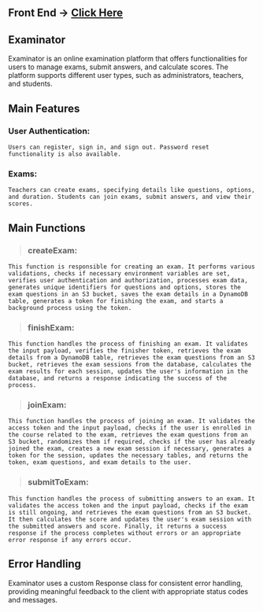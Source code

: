 ## Front End → [Click Here](https://github.com/salimhankurul/examinator-client)

## Examinator

Examinator is an online examination platform that offers functionalities for users to manage exams, submit answers, and calculate scores. The platform supports different user types, such as administrators, teachers, and students.

## Main Features

### User Authentication:

`Users can register, sign in, and sign out. Password reset functionality is also available.`

### Exams:

`Teachers can create exams, specifying details like questions, options, and duration. Students can join exams, submit answers, and view their scores.`

## Main Functions

> ### createExam:

`This function is responsible for creating an exam. It performs various validations, checks if necessary environment variables are set, verifies user authentication and authorization, processes exam data, generates unique identifiers for questions and options, stores the exam questions in an S3 bucket, saves the exam details in a DynamoDB table, generates a token for finishing the exam, and starts a background process using the token.`

> ### finishExam:

 `This function handles the process of finishing an exam. It validates the input payload, verifies the finisher token, retrieves the exam details from a DynamoDB table, retrieves the exam questions from an S3 bucket, retrieves the exam sessions from the database, calculates the exam results for each session, updates the user's information in the database, and returns a response indicating the success of the process.`

> ### joinExam:

`This function handles the process of joining an exam. It validates the access token and the input payload, checks if the user is enrolled in the course related to the exam, retrieves the exam questions from an S3 bucket, randomizes them if required, checks if the user has already joined the exam, creates a new exam session if necessary, generates a token for the session, updates the necessary tables, and returns the token, exam questions, and exam details to the user.`

> ### submitToExam:

`This function handles the process of submitting answers to an exam. It validates the access token and the input payload, checks if the exam is still ongoing, and retrieves the exam questions from an S3 bucket. It then calculates the score and updates the user's exam session with the submitted answers and score. Finally, it returns a success response if the process completes without errors or an appropriate error response if any errors occur.`

## Error Handling

Examinator uses a custom Response class for consistent error handling, providing meaningful feedback to the client with appropriate status codes and messages.